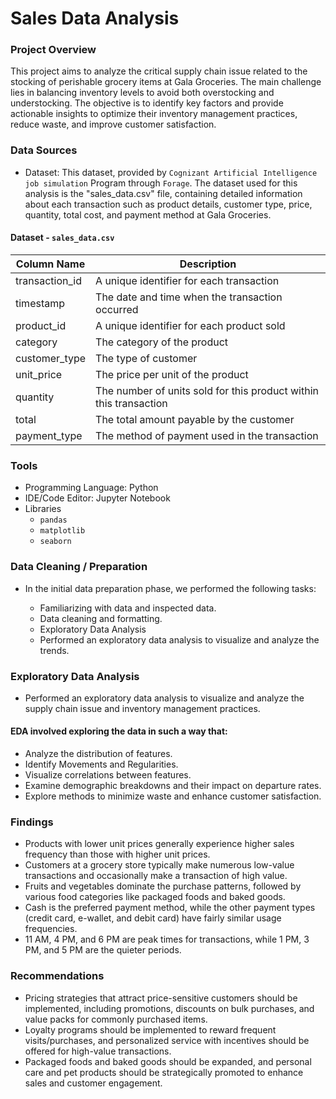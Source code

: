 # Sales Data Analysis

### Project Overview

This project aims to analyze the critical supply chain issue related to the stocking of perishable grocery items at Gala Groceries. The main challenge lies in balancing inventory levels to avoid both overstocking and understocking. The objective is to identify key factors and provide actionable insights to optimize their inventory management practices, reduce waste, and improve customer satisfaction.

### Data Sources

- Dataset: This dataset, provided by `Cognizant Artificial Intelligence job simulation` Program through `Forage`. The dataset used for this analysis is the "sales_data.csv" file, containing detailed information about each transaction such as product details, customer type, price, quantity, total cost, and payment method at Gala Groceries.

#### Dataset - `sales_data.csv`

|Column Name|Description|
|-----------|-----------|
|transaction_id| A unique identifier for each transaction|
|timestamp| The date and time when the transaction occurred|
|product_id| A unique identifier for each product sold|
|category| The category of the product|
|customer_type| The type of customer|
|unit_price| The price per unit of the product|
|quantity| The number of units sold for this product within this transaction|
|total| The total amount payable by the customer|
|payment_type| The method of payment used in the transaction|

### Tools

- Programming Language: Python
- IDE/Code Editor: Jupyter Notebook
- Libraries
  - `pandas`
  - `matplotlib`
  - `seaborn`

### Data Cleaning / Preparation
- In the initial data preparation phase, we performed the following tasks:

   - Familiarizing with data and inspected data.
   - Data cleaning and formatting.
   - Exploratory Data Analysis
   - Performed an exploratory data analysis to visualize and analyze the trends.

### Exploratory Data Analysis
- Performed an exploratory data analysis to visualize and analyze the supply chain issue and inventory management practices.

#### EDA involved exploring the data in such a way that:

- Analyze the distribution of features.
- Identify Movements and Regularities.
- Visualize correlations between features.
- Examine demographic breakdowns and their impact on departure rates.
- Explore methods to minimize waste and enhance customer satisfaction.

### Findings

- Products with lower unit prices generally experience higher sales frequency than those with higher unit prices.
- Customers at a grocery store typically make numerous low-value transactions and occasionally make a transaction of high value.
- Fruits and vegetables dominate the purchase patterns, followed by various food categories like packaged foods and baked goods. 
- Cash is the preferred payment method, while the other payment types (credit card, e-wallet, and debit card) have fairly similar usage frequencies.
- 11 AM, 4 PM, and 6 PM are peak times for transactions, while 1 PM, 3 PM, and 5 PM are the quieter periods.

### Recommendations

- Pricing strategies that attract price-sensitive customers should be implemented, including promotions, discounts on bulk purchases, and value packs for commonly purchased items.
- Loyalty programs should be implemented to reward frequent visits/purchases, and personalized service with incentives should be offered for high-value transactions.
- Packaged foods and baked goods should be expanded, and personal care and pet products should be strategically promoted to enhance sales and customer engagement.

